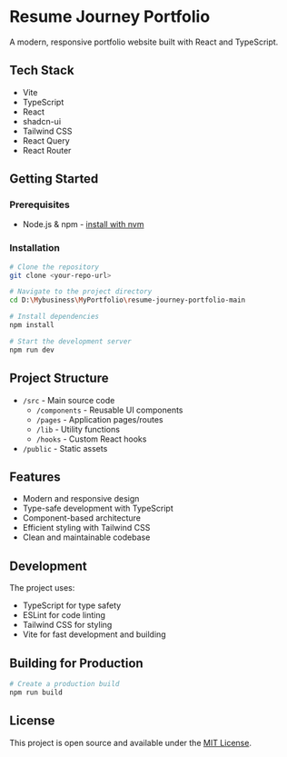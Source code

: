 # Resume Journey Portfolio

A modern, responsive portfolio website built with React and TypeScript.

## Tech Stack

- Vite
- TypeScript
- React
- shadcn-ui
- Tailwind CSS
- React Query
- React Router

## Getting Started

### Prerequisites

- Node.js & npm - [install with nvm](https://github.com/nvm-sh/nvm#installing-and-updating)

### Installation

```sh
# Clone the repository
git clone <your-repo-url>

# Navigate to the project directory
cd D:\Mybusiness\MyPortfolio\resume-journey-portfolio-main

# Install dependencies
npm install

# Start the development server
npm run dev
```

## Project Structure

- `/src` - Main source code
  - `/components` - Reusable UI components
  - `/pages` - Application pages/routes
  - `/lib` - Utility functions
  - `/hooks` - Custom React hooks
- `/public` - Static assets

## Features

- Modern and responsive design
- Type-safe development with TypeScript
- Component-based architecture
- Efficient styling with Tailwind CSS
- Clean and maintainable codebase

## Development

The project uses:
- TypeScript for type safety
- ESLint for code linting
- Tailwind CSS for styling
- Vite for fast development and building

## Building for Production

```sh
# Create a production build
npm run build
```

## License

This project is open source and available under the [MIT License](LICENSE).
